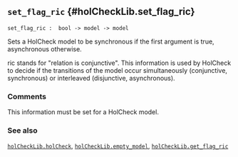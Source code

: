 ## `set_flag_ric` {#holCheckLib.set_flag_ric}


```
set_flag_ric :  bool -> model -> model
```



Sets a HolCheck model to be synchronous if the first argument is true, asynchronous otherwise.


ric stands for "relation is conjunctive". This information is used by HolCheck to decide if the transitions of the model occur simultaneously (conjunctive, synchronous) or interleaved (disjunctive, asynchronous).

### Comments

This information must be set for a HolCheck model.

### See also

[`holCheckLib.holCheck`](#holCheckLib.holCheck), [`holCheckLib.empty_model`](#holCheckLib.empty_model), [`holCheckLib.get_flag_ric`](#holCheckLib.get_flag_ric)

